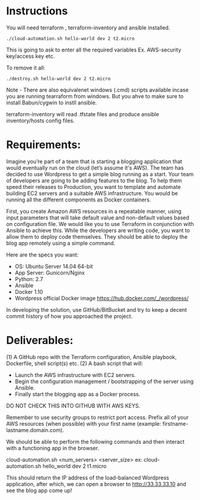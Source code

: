 # Instructions

You will need terraform , terraform-inventory and ansible installed.

`./cloud-automation.sh hello-world dev 2 t2.micro`

This is going to ask to enter all the required variables Ex. AWS-security key/access key etc.

To remove it all:

`./destroy.sh hello-world dev 2 t2.micro`

Note - There are also equivalenet windows (.cmd) scripts available incase you are running tearraform from windows.
	But you ahve to make sure to install Babun/cygwin to instll ansible.

 terraform-inventory will read .tfstate files and produce ansible inventory/hosts config files. 

# Requirements:

Imagine you’re part of a team that is starting a blogging application that would eventually run on the cloud (let’s
assume it's AWS). The team has decided to use Wordpress to get a simple blog running as a start. Your team of developers
are going to be adding features to the blog. To help them speed their releases to Production, you want to template and
automate building EC2 servers and a suitable AWS infrastructure. You would be running all the different components as
Docker containers.

First, you create Amazon AWS resources in a repeatable manner, using input parameters that will take default value and
non-default values based on configuration file. We would like you to use Terraform in conjunction with Ansible to
achieve this.
While the developers are writing code, you want to allow them to deploy code themselves. They should be able to deploy
the blog app remotely using a simple command.

Here are the specs you want:

- OS: Ubuntu Server 14.04 64-bit
- App Server: Gunicorn/Nginx
- Python: 2.7
- Ansible
- Docker 1.10
- Wordpress official Docker image https://hub.docker.com/_/wordpress/

In developing the solution, use GitHub/BitBucket and try to keep a decent commit history of how you approached the
project.

# Deliverables:

(1) A GitHub repo with the Terraform configuration, Ansible playbook, Dockerfile, shell script(s) etc.
(2) A bash script that will:
- Launch the AWS infrastructure with EC2 servers.
- Begin the configuration management / bootstrapping of the server using Ansible.
- Finally start the blogging app as a Docker process.

DO NOT CHECK THIS INTO GITHUB WITH AWS KEYS.

Remember to use security groups to restrict port access. Prefix all of your AWS resources (when possible) with your
first name (example: firstname-lastname.domain.com).

We should be able to perform the following commands and then interact with a functioning app in the browser.

cloud-automation.sh <app> <environment> <num_servers> <server_size>
ex: cloud-automation.sh hello_world dev 2 t1.micro

This should return the IP address of the load-balanced Wordpress application, after which, we can open a browser to
http://33.33.33.10 and see the blog app come up!
